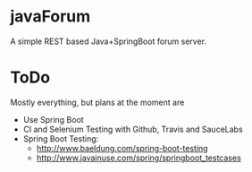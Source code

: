 # javaForum
A simple REST based Java+SpringBoot forum server. 

# ToDo
Mostly everything, but plans at the moment are 
* Use Spring Boot
* CI and Selenium Testing with Github, Travis and SauceLabs
* Spring Boot Testing:
  * http://www.baeldung.com/spring-boot-testing
  * http://www.javainuse.com/spring/springboot_testcases
